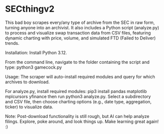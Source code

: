 # SECthingv2
This bad boy scrapes every/any type of archive from the SEC in raw form, turning anyone into an archivist. 
It also includes a Python script (analyze.py) to process and visualize swap transaction data from CSV files, featuring dynamic charting with price, volume, and simulated FTD (Failed to Deliver) trends.

Installation:
Install Python 3.12.

From the command line, navigate to the folder containing the script and type: python3 gamecock.py

Usage:
The scraper will auto-install required modules and query for which archives to download.

For analyze.py, install required modules: pip3 install pandas matplotlib mplcursors yfinance
then run python3 analyze.py. Select a subdirectory and CSV file, then choose charting options (e.g., date type, aggregation, ticker) to visualize data.

Note: Post-download functionality is still rough, but AI can help analyze filings. Explore, poke around, and look things up. Make learning great again! :)



